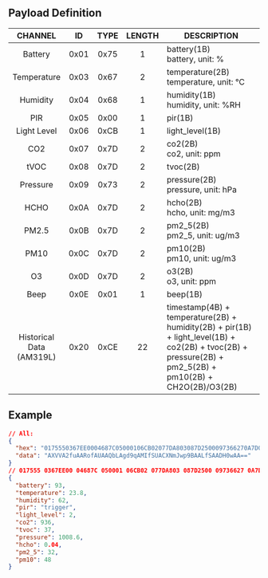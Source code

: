 
## Payload Definition


|           CHANNEL            |  ID  | TYPE | LENGTH | DESCRIPTION                                                                                                                                             |
|:----------------------------:| :--: | :--: | :----: | ------------------------------------------------------------------------------------------------------------------------------------------------------- |
|           Battery            | 0x01 | 0x75 |   1    | battery(1B)<br/>battery, unit: %                                                                                                                        |
|         Temperature          | 0x03 | 0x67 |   2    | temperature(2B)<br/>temperature, unit: ℃                                                                                                                |
|           Humidity           | 0x04 | 0x68 |   1    | humidity(1B)<br/>humidity, unit: %RH                                                                                                                    |
|             PIR              | 0x05 | 0x00 |   1    | pir(1B)                                                                                                                                                 |
|         Light Level          | 0x06 | 0xCB |   1    | light_level(1B)                                                                                                                                         |
|             CO2              | 0x07 | 0x7D |   2    | co2(2B)<br/>co2, unit: ppm                                                                                                                              |
|             tVOC             | 0x08 | 0x7D |   2    | tvoc(2B)                                                                                                                                                |
|           Pressure           | 0x09 | 0x73 |   2    | pressure(2B)<br/>pressure, unit: hPa                                                                                                                    |
|             HCHO             | 0x0A | 0x7D |   2    | hcho(2B)<br/>hcho, unit: mg/m3                                                                                                                          |
|            PM2.5             | 0x0B | 0x7D |   2    | pm2_5(2B)<br/>pm2_5, unit: ug/m3                                                                                                                        |
|             PM10             | 0x0C | 0x7D |   2    | pm10(2B)<br/>pm10, unit: ug/m3                                                                                                                          |
|              O3              | 0x0D | 0x7D |   2    | o3(2B)<br/>o3, unit: ppm                                                                                                                                |
|             Beep             | 0x0E | 0x01 |   1    | beep(1B)                                                                                                                                                |
| Historical Data<br/>(AM319L) | 0x20 | 0xCE |   22   | timestamp(4B) + temperature(2B) + humidity(2B) + pir(1B) + light_level(1B) + co2(2B) + tvoc(2B) + pressure(2B) + pm2_5(2B) + pm10(2B) + CH2O(2B)/O3(2B) |

## Example

```json
// All:
{
  "hex": "0175550367EE0004687C05000106CB02077DA803087D2500097366270A7D04000B7D20000C7D3000",
  "data": "AXVVA2fuAARofAUAAQbLAgd9qAMIfSUACXNmJwp9BAALfSAADH0wAA=="
}
// 017555 0367EE00 04687C 050001 06CB02 077DA803 087D2500 09736627 0A7D0400 0B7D2000 0C7D3000
{
  "battery": 93,
  "temperature": 23.8,
  "humidity": 62,
  "pir": "trigger",
  "light_level": 2,
  "co2": 936,
  "tvoc": 37,
  "pressure": 1008.6,
  "hcho": 0.04,
  "pm2_5": 32,
  "pm10": 48
}
```
